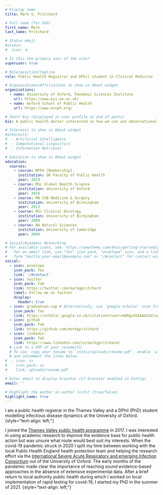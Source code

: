 ```yaml
---
# Display name
title: Mark G. Pritchard

# Full name (for SEO)
first_name: Mark
last_name: Pritchard

# Status emoji
#status:
#  icon: ☕️

# Is this the primary user of the site?
superuser: true

# Role/position/tagline
role: Public Health Registrar and DPhil student in Clinical Medicine

# Organizations/Affiliations to show in About widget
organizations:
  - name: University of Oxford, Pandemic Sciences Institute
    url: https://www.psi.ox.ac.uk/
  - name: Oxford School of Public Health
    url: https://www.oxsph.org/

# Short bio (displayed in user profile at end of posts)
bio: A public health doctor interested in how we can use observational data to guide decisions in communicable disease control

# Interests to show in About widget
#interests:
#  - Artificial Intelligence
#  - Computational Linguistics
#  - Information Retrieval

# Education to show in About widget
education:
  courses:
    - course: MFPH [Membership]
      institution: UK Faculty of Public Health
      year: 2019
    - course: MSc Global Health Science
      institution: University of Oxford
      year: 2018
    - course: MB ChB Medicine & Surgery
      institution: University of Birmingham
      year: 2013
    - course: MSc Clinical Oncology
      institution: University of Birmingham
      year: 2009
    - course: BA Natural Sciences
      institution: University of Cambridge
      year: 2004

# Social/Academic Networking
# For available icons, see: https://wowchemy.com/docs/getting-started/page-builder/#icons
#   For an email link, use "fas" icon pack, "envelope" icon, and a link in the
#   form "mailto:your-email@example.com" or "/#contact" for contact widget.
social:
  - icon: envelope
    icon_pack: fas
    link: '/#contact'
  - icon: twitter
    icon_pack: fab
    link: https://twitter.com/markgpritchard
    label: Follow me on Twitter
    display:
      header: true
  - icon: graduation-cap # Alternatively, use `google-scholar` icon from `ai` icon pack
    icon_pack: fas
    link: https://scholar.google.co.uk/citations?user=mQRgzdIAAAAJ&hl=en
  - icon: github
    icon_pack: fab
    link: https://github.com/markgpritchard
  - icon: linkedin
    icon_pack: fab
    link: https://www.linkedin.com/in/markgpritchard/
  # Link to a PDF of your resume/CV.
  # To use: copy your resume to `static/uploads/resume.pdf`, enable `ai` icons in `params.yaml`,
  # and uncomment the lines below.
#  - icon: cv
#    icon_pack: ai
#    link: uploads/resume.pdf

# Enter email to display Gravatar (if Gravatar enabled in Config)
email: ''

# Highlight the author in author lists? (true/false)
highlight_name: true
---
```


I am a public health registrar in the Thames Valley and a DPhil (PhD) student modelling infectious disease dynamics at the University of Oxford. 
{style="text-align: left;"}

I joined the [Thames Valley public health programme](https://www.oxsph.org/) in 2017. I was interested in using academic research to improve the evidence base for public health action but was unsure what route would best suit my interests. When the covid-19 pandemic struck in 2020 I split my time between working with the local Public Health England health protection team and helping the research effort via the [International Severe Acute Respiratory and emerging Infection Consortium](https://isaric.org/) out of the University of Oxford. The early months of the pandemic made clear the importance of reaching sound evidence-based approaches in the absence of extensive experimental data. After a brief return to local authority public health during which I worked on local implementation of rapid testing for covid-19, I started my PhD in the summer of 2021.
{style="text-align: left;"}

